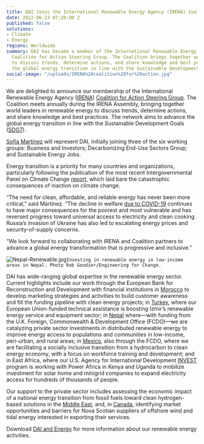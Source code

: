 ```yaml
---
title: DAI Joins the International Renewable Energy Agency (IRENA) Coalition for Action
date: 2022-06-23 07:20:00 Z
published: false
solutions:
- Climate
- Energy
regions: Worldwide
summary: DAI has become a member of the International Renewable Energy Agency (IRENA)
  Coalition for Action Steering Group. The Coalition brings together world leaders
  to discuss trends, determine actions, and share knowledge and best practice to advance
  the global energy transition in line with the Sustainable Development Goals (SDG7).
social-image: "/uploads/IRENA%20coalition%20for%20action.jpg"
---
```


We are delighted to announce our membership of the International Renewable Energy Agency ([IRENA](https://www.irena.org/)) [Coalition for Action Steering Group](https://coalition.irena.org/). The Coalition meets annually during the IRENA Assembly, bringing together world leaders in renewable energy to discuss trends, determine actions, and share knowledge and best practices. The network aims to advance the global energy transition in line with the Sustainable Development Goals ([SDG7](https://www.un.org/sustainabledevelopment/energy/)). 

[Sofia Martinez](https://www.dai.com/who-we-are/our-team/sofia-martinez) will represent DAI, initially joining three of the six working groups: Business and Investors; Decarbonizing End-Use Sectors Group; and Sustainable Energy Jobs.

<!--more-->

Energy transition is a priority for many countries and organizations, particularly following the publication of the most recent Intergovernmental Panel on Climate Change [report](https://www.ipcc.ch/report/ar6/wg2/), which laid bare the catastrophic consequences of inaction on climate change. 

“The need for clean, affordable, and reliable energy has never been more critical,” said Martinez. “The decline in welfare [due to COVID-19](https://www.irena.org/publications/2022/Jun/Tracking-SDG-7-2022) continues to have major consequences for the poorest and most vulnerable and has reversed progress toward universal access to electricity and clean cooking. Russia’s invasion of Ukraine has also led to escalating energy prices and security-of-supply concerns.

“We look forward to collaborating with IRENA and Coalition partners to advance a global energy transformation that is progressive and inclusive.” 

![Nepal-Renewable.jpg](/uploads/Nepal-Renewable.jpg "Photo by Rob Goodier/Engineering for Change")`Investing in renewable energy in low-income areas in Nepal. Photo Rob Goodier/Engineering for Change.` 

DAI has wide-ranging global expertise in the renewable energy sector. Current highlights include our work through the European Bank for Reconstruction and Development with financial institutions in [Morocco](https://www.dai.com/our-work/projects/morocco-green-economy-financing-facility-ii-geff-morocco-ii) to develop marketing strategies and activities to build customer awareness and fill the funding pipeline with clean energy projects; in [Turkey](https://www.dai.com/our-work/projects/turkey-technical-assistance-for-establishment-of-boosting-effective-and-sustainable-transformation-for-energy-best-for-energy), where our European Union-funded technical assistance is boosting Izmir’s renewable energy service and equipment sector; in [Nepal](https://www.dai.com/our-work/projects/nepal-renewable-energy-programme) where—with funding from the U.K. Foreign, Commonwealth & Development Office (FCDO)—we are catalyzing private sector investments in distributed renewable energy to improve energy access to populations and communities in low-income, peri-urban, and rural areas; in [Mexico](https://www.dai.com/our-work/projects/mexico-prosperity-fund-mexico-energy-services-programme), also through the FCDO, where we are facilitating a socially inclusive transition from a hydrocarbon to clean energy economy, with a focus on workforce training and development; and in East Africa, where our U.S. Agency for International Development [INVEST](https://www.dai.com/our-work/projects/worldwide-the-invest-project) program is working with Power Africa in Kenya and Uganda to mobilize investment for solar home and minigrid companies to expand electricity access for hundreds of thousands of people.

Our support to the private sector includes assessing the economic impact of a national energy transition from fossil fuels toward clean hydrogen-based solutions in the [Middle East](https://www.dai.com/our-work/projects/a-macroeconomic-impact-assessment-of-a-transition-to-green-hydrogen), and, in [Canada](https://www.dai.com/our-work/projects/canada-marine-renewables-supply-chain-assessment), identifying market opportunities and barriers for Nova Scotian suppliers of offshore wind and tidal energy interested in exporting their services.

Download [DAI and Energy](https://dai-assets.s3.amazonaws.com/our-work/dai-energy.pdf) for more information about our renewable energy activities. 